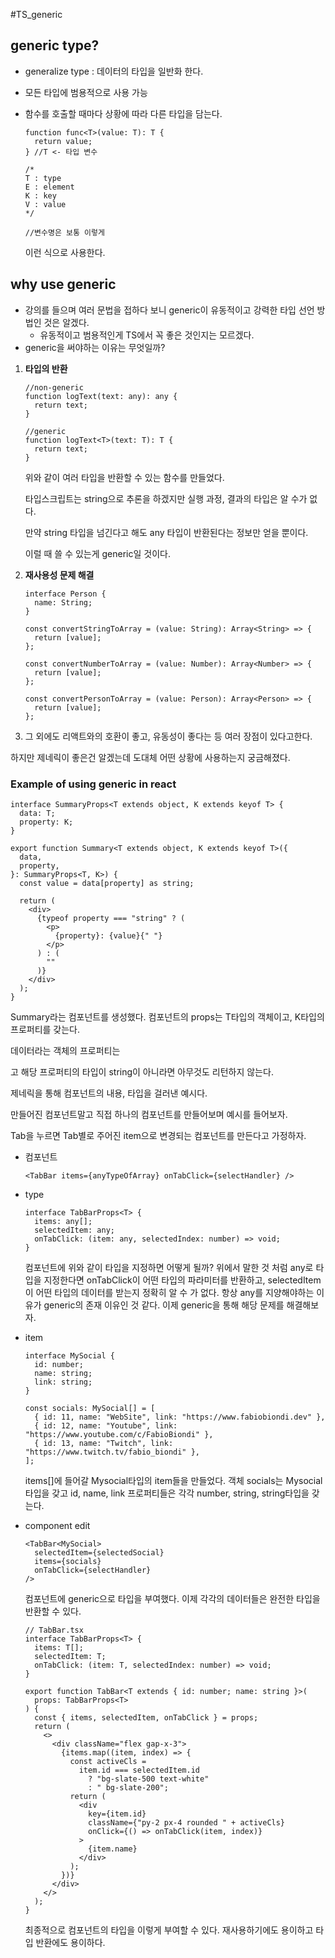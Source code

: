 #TS_generic

## generic type?

- generalize type : 데이터의 타입을 일반화 한다.
- 모든 타입에 범용적으로 사용 가능
- 함수를 호출할 때마다 상황에 따라 다른 타입을 담는다.

  ```tsx
  function func<T>(value: T): T {
    return value;
  } //T <- 타입 변수

  /*
  T : type
  E : element
  K : key
  V : value
  */

  //변수명은 보통 이렇게
  ```

  이런 식으로 사용한다.

## why use generic

- 강의를 들으며 여러 문법을 접하다 보니 generic이 유동적이고 강력한 타입 선언 방법인 것은 알겠다.
  - 유동적이고 범용적인게 TS에서 꼭 좋은 것인지는 모르겠다.
- generic을 써야하는 이유는 무엇일까?

1. **타입의 반환**

   ```tsx
   //non-generic
   function logText(text: any): any {
     return text;
   }

   //generic
   function logText<T>(text: T): T {
     return text;
   }
   ```

   위와 같이 여러 타입을 반환할 수 있는 함수를 만들었다.

   타입스크립트는 string으로 추론을 하겠지만 실행 과정, 결과의 타입은 알 수가 없다.

   만약 string 타입을 넘긴다고 해도 any 타입이 반환된다는 정보만 얻을 뿐이다.

   이럴 때 쓸 수 있는게 generic일 것이다.

2. **재사용성 문제 해결**

   ```tsx
   interface Person {
     name: String;
   }

   const convertStringToArray = (value: String): Array<String> => {
     return [value];
   };

   const convertNumberToArray = (value: Number): Array<Number> => {
     return [value];
   };

   const convertPersonToArray = (value: Person): Array<Person> => {
     return [value];
   };
   ```

3. 그 외에도 리액트와의 호환이 좋고, 유동성이 좋다는 등 여러 장점이 있다고한다.

하지만 제네릭이 좋은건 알겠는데 도대체 어떤 상황에 사용하는지 궁금해졌다.

### **Example of using generic in react**

```tsx
interface SummaryProps<T extends object, K extends keyof T> {
  data: T;
  property: K;
}

export function Summary<T extends object, K extends keyof T>({
  data,
  property,
}: SummaryProps<T, K>) {
  const value = data[property] as string;

  return (
    <div>
      {typeof property === "string" ? (
        <p>
          {property}: {value}{" "}
        </p>
      ) : (
        ""
      )}
    </div>
  );
}
```

Summary라는 컴포넌트를 생성했다. 컴포넌트의 props는 T타입의 객체이고, K타입의 프로퍼티를 갖는다.

데이터라는 객체의 프로퍼티는 <p>고 해당 프로퍼티의 타입이 string이 아니라면 아무것도 리턴하지 않는다.

제네릭을 통해 컴포넌트의 내용, 타입을 걸러낸 예시다.

만들어진 컴포넌트말고 직접 하나의 컴포넌트를 만들어보며 예시를 들어보자.

Tab을 누르면 Tab별로 주어진 item으로 변경되는 컴포넌트를 만든다고 가정하자.

- 컴포넌트
  ```tsx
  <TabBar items={anyTypeOfArray} onTabClick={selectHandler} />
  ```
- type
  ```tsx
  interface TabBarProps<T> {
    items: any[];
    selectedItem: any;
    onTabClick: (item: any, selectedIndex: number) => void;
  }
  ```
  컴포넌트에 위와 같이 타입을 지정하면 어떻게 될까?
  위에서 말한 것 처럼 any로 타입을 지정한다면 onTabClick이 어떤 타입의 파라미터를 반환하고, selectedItem이 어떤 타입의 데이터를 받는지 정확히 알 수 가 없다. 항상 any를 지양해야하는 이유가 generic의 존재 이유인 것 같다.
  이제 generic을 통해 해당 문제를 해결해보자.
- item

  ```tsx
  interface MySocial {
    id: number;
    name: string;
    link: string;
  }

  const socials: MySocial[] = [
    { id: 11, name: "WebSite", link: "https://www.fabiobiondi.dev" },
    { id: 12, name: "Youtube", link: "https://www.youtube.com/c/FabioBiondi" },
    { id: 13, name: "Twitch", link: "https://www.twitch.tv/fabio_biondi" },
  ];
  ```

  items[]에 들어갈 Mysocial타입의 item들을 만들었다.
  객체 socials는 Mysocial 타입을 갖고 id, name, link 프로퍼티들은 각각 number, string, string타입을 갖는다.

- component edit

  ```tsx
  <TabBar<MySocial>
    selectedItem={selectedSocial}
    items={socials}
    onTabClick={selectHandler}
  />
  ```

  컴포넌트에 generic으로 타입을 부여했다. 이제 각각의 데이터들은 완전한 타입을 반환할 수 있다.

  ```tsx
  // TabBar.tsx
  interface TabBarProps<T> {
    items: T[];
    selectedItem: T;
    onTabClick: (item: T, selectedIndex: number) => void;
  }

  export function TabBar<T extends { id: number; name: string }>(
    props: TabBarProps<T>
  ) {
    const { items, selectedItem, onTabClick } = props;
    return (
      <>
        <div className="flex gap-x-3">
          {items.map((item, index) => {
            const activeCls =
              item.id === selectedItem.id
                ? "bg-slate-500 text-white"
                : " bg-slate-200";
            return (
              <div
                key={item.id}
                className={"py-2 px-4 rounded " + activeCls}
                onClick={() => onTabClick(item, index)}
              >
                {item.name}
              </div>
            );
          })}
        </div>
      </>
    );
  }
  ```

  최종적으로 컴포넌트의 타입을 이렇게 부여할 수 있다. 재사용하기에도 용이하고 타입 반환에도 용이하다.

